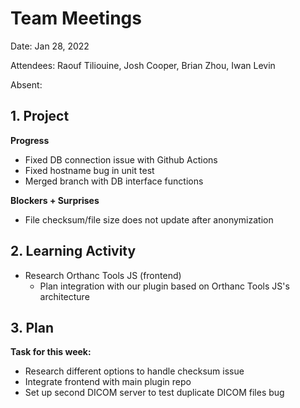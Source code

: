 # Team Meetings

Date: Jan 28, 2022

Attendees: Raouf Tiliouine, Josh Cooper, Brian Zhou, Iwan Levin

Absent:

## 1. Project

**Progress**

- Fixed DB connection issue with Github Actions
- Fixed hostname bug in unit test
- Merged branch with DB interface functions

**Blockers + Surprises**

- File checksum/file size does not update after anonymization

## 2. Learning Activity

- Research Orthanc Tools JS (frontend)
  - Plan integration with our plugin based on Orthanc Tools JS's architecture

## 3. Plan

**Task for this week:**

- Research different options to handle checksum issue
- Integrate frontend with main plugin repo
- Set up second DICOM server to test duplicate DICOM files bug

